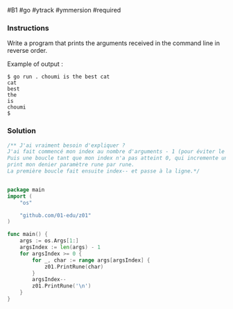 #B1 #go #ytrack #ymmersion #required

### Instructions
Write a program that prints the arguments received in the command line in reverse order.

Example of output :

```console
$ go run . choumi is the best cat
cat
best
the
is
choumi
$
```

### Solution 

```go
/** J'ai vraiment besoin d'expliquer ?
J'ai fait commencé mon index au nombre d'arguments - 1 (pour éviter le OutOfList)
Puis une boucle tant que mon index n'a pas atteint 0, qui incremente une autre boucle qui
print mon denier paramètre rune par rune.
La première boucle fait ensuite index-- et passe à la ligne.*/


package main
import (
	"os"

	"github.com/01-edu/z01"
)

func main() {
	args := os.Args[1:]
	argsIndex := len(args) - 1
	for argsIndex >= 0 {
		for _, char := range args[argsIndex] {
			z01.PrintRune(char)
		}
		argsIndex--
		z01.PrintRune('\n')
	}
}
```
